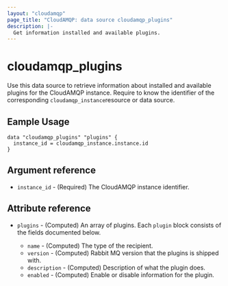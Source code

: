 ```yaml
---
layout: "cloudamqp"
page_title: "CloudAMQP: data source cloudamqp_plugins"
description: |-
  Get information installed and available plugins.
---
```


# cloudamqp_plugins

Use this data source to retrieve information about installed and available plugins for the CloudAMQP instance. Require to know the identifier of the corresponding `cloudamqp_instance`resource or data source.

## Eample Usage

```hcl
data "cloudamqp_plugins" "plugins" {
  instance_id = cloudamqp_instance.instance.id
}
```

## Argument reference

* `instance_id` - (Required) The CloudAMQP instance identifier.

## Attribute reference

* `plugins` - (Computed) An array of plugins. Each `plugin` block consists of the fields documented below.

  * `name`        - (Computed) The type of the recipient.
  * `version`     - (Computed) Rabbit MQ version that the plugins is shipped with.
  * `description` - (Computed) Description of what the plugin does.
  * `enabled`     - (Computed) Enable or disable information for the plugin.
